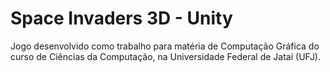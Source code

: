 # Space Invaders 3D - Unity
Jogo desenvolvido como trabalho para matéria de Computação Gráfica do curso de Ciências da Computação, na Universidade Federal de Jataí (UFJ).
